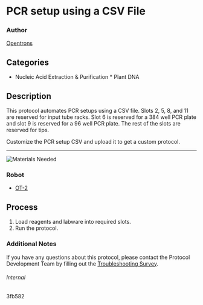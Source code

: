 # PCR setup using a CSV File

### Author
[Opentrons](https://opentrons.com/)

## Categories
* Nucleic Acid Extraction & Purification
        * Plant DNA

## Description
This protocol automates PCR setups using a CSV file. Slots 2, 5, 8, and 11 are reserved for input tube racks. Slot 6 is reserved for a 384 well PCR plate and slot 9 is reserved for a 96 well PCR plate. The rest of the slots are reserved for tips.

Customize the PCR setup CSV and upload it to get a custom protocol.

---
![Materials Needed](https://s3.amazonaws.com/opentrons-protocol-library-website/custom-README-images/001-General+Headings/materials.png)


### Robot
* [OT-2](https://opentrons.com/ot-2)

## Process
1. Load reagents and labware into required slots. 
2. Run the protocol. 

### Additional Notes
If you have any questions about this protocol, please contact the Protocol Development Team by filling out the [Troubleshooting Survey](https://protocol-troubleshooting.paperform.co/).

###### Internal
3fb582
